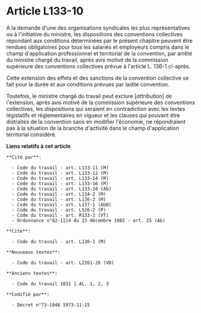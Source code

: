# Article L133-10

A la demande d'une des organisations syndicales les plus représentatives ou à l'initiative du ministre, les dispositions des
conventions collectives répondant aux conditions déterminées par le présent chapitre peuvent être rendues obligatoires pour
tous les salariés et employeurs compris dans le champ d'application professionnel et territorial de la convention, par arrêté
du ministre chargé du travail, après avis motivé de la commission supérieure des conventions collectives prévue à l'article
L. 136-1 ci-après.

Cette extension des effets et des sanctions de la convention collective se fait pour la durée et aux conditions prévues par
ladite convention.

Toutefois, le ministre chargé du travail peut exclure [*attribution*] de l'extension, aprés avis motivé de la commission
supérieure des conventions collectives, les dispositions qui seraient en contradiction avec les textes législatifs et
réglementaires en vigueur et les clauses qui pouvant être distraites de la convention sans en modifier l'économie, ne
répondraient pas à la situation de la branche d'activité dans le champ d'application territorial considéré.

**Liens relatifs à cet article**

	**Cité par**:

	  - Code du travail - art. L133-11 (M)
	  - Code du travail - art. L133-12 (M)
	  - Code du travail - art. L133-14 (M)
	  - Code du travail - art. L133-16 (M)
	  - Code du travail - art. L133-18 (Ab)
	  - Code du travail - art. L134-2 (M)
	  - Code du travail - art. L136-2 (M)
	  - Code du travail - art. L137-1 (AbD)
	  - Code du travail - art. L526-2 (P)
	  - Code du travail - art. R133-2 (VT)
	  - Ordonnance n°82-1114 du 23 décembre 1982 - art. 25 (Ab)

	**Cite**:

	  - Code du travail - art. L136-1 (M)

	**Nouveaux textes**:

	  - Code du travail - art. L2261-26 (VD)

	**Anciens textes**:

	  - Code du travail 1031 1 AL. 1, 2, 3

	**Codifié par**:

	  - Décret n°73-1046 1973-11-15
